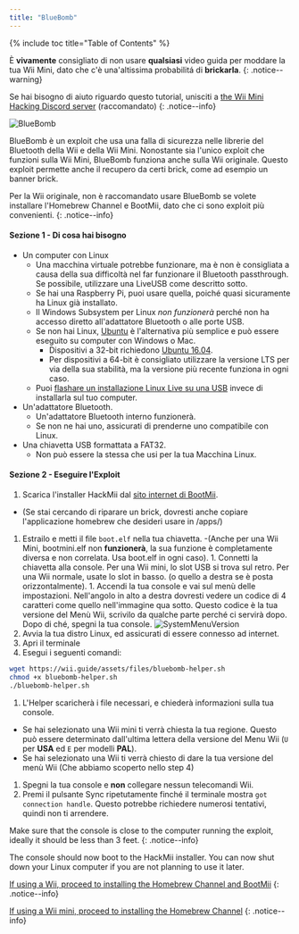 ```yaml
---
title: "BlueBomb"
---
```


{% include toc title="Table of Contents" %}

È **vivamente** consigliato di non usare **qualsiasi** video guida per moddare la tua Wii Mini, dato che c'è una'altissima probabilitá di **brickarla**.
{: .notice--warning}

Se hai bisogno di aiuto riguardo questo tutorial, unisciti a [the Wii Mini Hacking Discord server](https://discord.gg/6ryxnkS) (raccomandato)
{: .notice--info}

![BlueBomb](/images/bluebomb.png)

BlueBomb è un exploit che usa una falla di sicurezza nelle librerie del Bluetooth della Wii e della Wii Mini. Nonostante sia l'unico exploit che funzioni sulla Wii Mini, BlueBomb funziona anche sulla Wii originale. Questo exploit permette anche il recupero da certi brick, come ad esempio un banner brick.

Per la Wii originale, non è raccomandato usare BlueBomb se volete installare l'Homebrew Channel e BootMii, dato che ci sono exploit più convenienti.
{: .notice--info}

#### Sezione 1 - Di cosa hai bisogno
- Un computer con Linux
  - Una macchina virtuale potrebbe funzionare, ma è non è consigliata a causa della sua difficoltà nel far funzionare il Bluetooth passthrough. Se possibile, utilizzare una LiveUSB come descritto sotto.
  - Se hai una Raspberry Pi, puoi usare quella, poiché quasi sicuramente ha Linux già installato.
  - Il Windows Subsystem per Linux *non funzionerà* perché non ha accesso diretto all'adattatore Bluetooth o alle porte USB.
  - Se non hai Linux, [ Ubuntu](https://ubuntu.com/download/desktop) è l'alternativa più semplice e può essere eseguito su computer con Windows o Mac.
    - Dispositivi a 32-bit richiedono [Ubuntu 16.04](http://releases.ubuntu.com/16.04/).
    - Per dispositivi a 64-bit è consigliato utilizzare la versione LTS per via della sua stabilità, ma la versione più recente funziona in ogni caso.
  - Puoi [flashare un installazione Linux Live su una USB](https://ubuntu.com/tutorials/tutorial-create-a-usb-stick-on-windows#1-overview) invece di installarla sul tuo computer.
- Un'adattatore Bluetooth.
  - Un'adattatore Bluetooth interno funzionerà.
  - Se non ne hai uno, assicurati di prenderne uno compatibile con Linux.
- Una chiavetta USB formattata a FAT32.
  - Non può essere la stessa che usi per la tua Macchina Linux.

#### Sezione 2 - Eseguire l'Exploit
1. Scarica l'installer HackMii dal [sito internet di BootMii](https://bootmii.org/download/).
- (Se stai cercando di riparare un brick, dovresti anche copiare l'applicazione homebrew che desideri usare in /apps/)
1. Estrailo e metti il file `boot.elf` nella tua chiavetta.
-(Anche per una Wii Mini, bootmini.elf non **funzionerà**, la sua funzione è completamente diversa e non correlata. Usa boot.elf in ogni caso). 1. Connetti la chiavetta alla console. Per una Wii mini, lo slot USB si trova sul retro. Per una Wii normale, usate lo slot in basso. (o quello a destra se è posta orizzontalmente). 1. Accendi la tua console e vai sul menù delle impostazioni. Nell'angolo in alto a destra dovresti vedere un codice di 4 caratteri come quello nell'immagine qua sotto. Questo codice è la tua versione del Menù Wii, scrivilo da qualche parte perché ci servirà dopo. Dopo di ché, spegni la tua console. ![SystemMenuVersion](/images/Wii/SystemMenuVersion.png)
1. Avvia la tua distro Linux, ed assicurati di essere connesso ad internet.
1. Apri il terminale
1. Esegui i seguenti comandi:
```bash
wget https://wii.guide/assets/files/bluebomb-helper.sh
chmod +x bluebomb-helper.sh
./bluebomb-helper.sh
```
1. L'Helper scaricherà i file necessari, e chiederà informazioni sulla tua console.
  - Se hai selezionato una Wii mini ti verrà chiesta la tua regione. Questo può essere determinato dall'ultima lettera della versione del Menu Wii (`U` per **USA** ed `E` per modelli **PAL**).
  - Se hai selezionato una Wii ti verrà chiesto di dare la tua versione del menù Wii (Che abbiamo scoperto nello step 4)
1. Spegni la tua console e **non** collegare nessun telecomandi Wii.
1. Premi il pulsante Sync ripetutamente finché il terminale mostra `got connection handle`. Questo potrebbe richiedere numerosi tentativi, quindi non ti arrendere.

Make sure that the console is close to the computer running the exploit, ideally it should be less than 3 feet.
{: .notice--info}

The console should now boot to the HackMii installer. You can now shut down your Linux computer if you are not planning to use it later.

[If using a Wii, proceed to installing the Homebrew Channel and BootMii](hbc)
{: .notice--info}

[If using a Wii mini, proceed to installing the Homebrew Channel](hbc-mini)
{: .notice--info}
